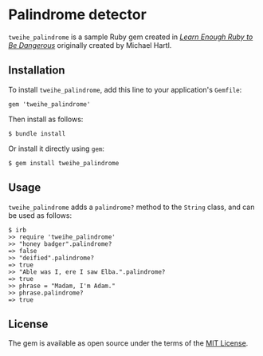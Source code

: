 # Palindrome detector

`tweihe_palindrome` is a sample Ruby gem created in [*Learn Enough Ruby to Be Dangerous*](https://www.learnenough.com/ruby-tutorial) originally created by Michael Hartl.

## Installation

To install `tweihe_palindrome`, add this line to your application's `Gemfile`:

```
gem 'tweihe_palindrome'
```

Then install as follows:

```
$ bundle install
```

Or install it directly using `gem`:

```
$ gem install tweihe_palindrome
```

## Usage

`tweihe_palindrome` adds a `palindrome?` method to the `String` class, and can be used as follows:

```
$ irb
>> require 'tweihe_palindrome'
>> "honey badger".palindrome?
=> false
>> "deified".palindrome?
=> true
>> "Able was I, ere I saw Elba.".palindrome?
=> true
>> phrase = "Madam, I'm Adam."
>> phrase.palindrome?
=> true
```

## License

The gem is available as open source under the terms of the [MIT License](https://opensource.org/licenses/MIT).
